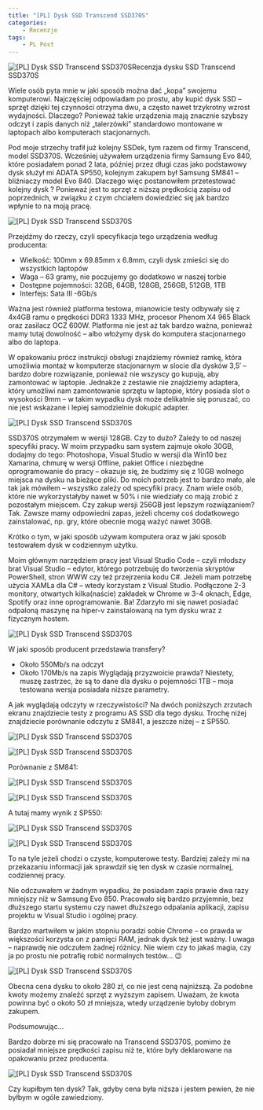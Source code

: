```yaml
---
title: "[PL] Dysk SSD Transcend SSD370S"
categories:
    - Recenzje
tags:
    - PL Post
---
```

![[PL] Dysk SSD Transcend SSD370S](/assets/images/posts/dysk-ssd-transcend-ssd370s/top.jpg)Recenzja dysku SSD Transcend SSD370S

Wiele osób pyta  mnie w jaki sposób można dać „kopa” swojemu komputerowi. Najczęściej odpowiadam po prostu, aby kupić dysk SSD – sprzęt dzięki tej czynności otrzyma dwu, a często nawet trzykrotny wzrost wydajności. Dlaczego? Ponieważ takie urządzenia mają znacznie szybszy odczyt i zapis danych niż „talerzówki” standardowo montowane w laptopach albo komputerach stacjonarnych.

Pod moje strzechy trafił już kolejny SSDek, tym razem od firmy Transcend, model SSD370S. Wcześniej używałem urządzenia firmy Samsung Evo 840, które posiadałem ponad 2 lata, później przez długi czas jako podstawowy dysk służył mi ADATA SP550, kolejnym zakupem był Samsung SM841 – bliźniaczy model Evo 840. Dlaczego więc postanowiłem przetestować kolejny dysk ? Ponieważ jest to sprzęt z niższą prędkością zapisu od poprzednich,  w związku z czym chciałem dowiedzieć się jak bardzo wpłynie to na moją pracę.

![[PL] Dysk SSD Transcend SSD370S](/assets/images/posts/dysk-ssd-transcend-ssd370s/01.jpg)

Przejdźmy do rzeczy, czyli specyfikacja tego urządzenia według producenta:

* Wielkość: 100mm x 69.85mm x 6.8mm, czyli dysk zmieści się do wszystkich laptopów
* Waga – 63 gramy, nie poczujemy go dodatkowo w naszej torbie
* Dostępne pojemności: 32GB, 64GB, 128GB, 256GB, 512GB, 1TB
* Interfejs: Sata III -6Gb/s

Ważna jest również platforma testowa, mianowicie testy odbywały się z 4x4GB ramu o prędkości DDR3 1333 MHz, procesor Phenom X4 965 Black oraz zasilacz OCZ 600W. Platforma nie jest aż tak bardzo ważna, ponieważ mamy tutaj dowolność – albo włożymy dysk do komputera stacjonarnego albo do laptopa.

W opakowaniu prócz instrukcji obsługi znajdziemy również ramkę, która umożliwia montaż w komputerze stacjonarnym w slocie dla dysków 3,5′ – bardzo dobre rozwiązanie, ponieważ nie wszyscy go kupują, aby zamontować w laptopie. Jednakże z zestawie nie znajdziemy adaptera, który umożliwi nam zamontowanie sprzętu w laptopie, który posiada slot o wysokości 9mm – w takim wypadku dysk może delikatnie się poruszać, co nie jest wskazane i lepiej samodzielnie dokupić adapter.

![[PL] Dysk SSD Transcend SSD370S](/assets/images/posts/dysk-ssd-transcend-ssd370s/02.jpg)

SSD370S otrzymałem w wersji 128GB. Czy to dużo? Zależy to od naszej specyfiki pracy. W moim przypadku sam system zajmuje około 30GB, dodajmy do tego: Photoshopa, Visual Studio w wersji dla Win10 bez Xamarina, chmurę w wersji Offline, pakiet Office i niezbędne oprogramowanie do pracy – okazuje się, że budzimy się z 10GB wolnego miejsca na dysku na bieżące pliki. Do moich potrzeb jest to bardzo mało, ale tak jak mówiłem – wszystko zależy od specyfiki pracy. Znam wiele osób, które nie wykorzystałyby nawet w 50% i nie wiedziały co mają zrobić z pozostałym miejscem. Czy zakup wersji 256GB jest lepszym rozwiązaniem? Tak. Zawsze mamy odpowiedni zapas, jeżeli chcemy coś dodatkowego zainstalować, np. gry, które obecnie mogą ważyć nawet 30GB.

Krótko o tym, w jaki sposób używam komputera oraz w jaki sposób testowałem dysk w codziennym użytku.

Moim głównym narzędziem pracy jest Visual Studio Code – czyli młodszy brat Visual Studio – edytor, którego potrzebuję do tworzenia skryptów PowerShell, stron WWW czy też przejrzenia kodu C#. Jeżeli mam potrzebę użycia XAMLa dla C# – wtedy korzystam z  Visual Studio. Podłączone 2-3 monitory, otwartych kilka(naście) zakładek w Chrome w 3-4 oknach, Edge, Spotify oraz inne oprogramowanie. Ba! Zdarzyło mi się nawet posiadać odpaloną maszynę na hiper-v zainstalowaną na tym dysku wraz z fizycznym hostem.

![[PL] Dysk SSD Transcend SSD370S](/assets/images/posts/dysk-ssd-transcend-ssd370s/03.jpg)

W jaki sposób producent przedstawia transfery?

* Około 550Mb/s na odczyt
* Około 170Mb/s na zapis
Wyglądają przyzwoicie prawda? Niestety, muszę zastrzec, że są to dane dla dysku o pojemności 1TB – moja testowana wersja posiadała niższe parametry.

A jak wyglądają odczyty w rzeczywistości? Na dwóch poniższych zrzutach ekranu znajdziecie testy z programu AS SSD dla tego dysku. Trochę niżej znajdziecie porównanie odczytu z SM841, a jeszcze niżej – z SP550.

![[PL] Dysk SSD Transcend SSD370S](/assets/images/posts/dysk-ssd-transcend-ssd370s/04.jpg)

![[PL] Dysk SSD Transcend SSD370S](/assets/images/posts/dysk-ssd-transcend-ssd370s/05.jpg)

Porównanie z SM841:

![[PL] Dysk SSD Transcend SSD370S](/assets/images/posts/dysk-ssd-transcend-ssd370s/06.jpg)

![[PL] Dysk SSD Transcend SSD370S](/assets/images/posts/dysk-ssd-transcend-ssd370s/07.jpg)

A tutaj mamy wynik z SP550:

![[PL] Dysk SSD Transcend SSD370S](/assets/images/posts/dysk-ssd-transcend-ssd370s/08.jpg)

![[PL] Dysk SSD Transcend SSD370S](/assets/images/posts/dysk-ssd-transcend-ssd370s/09.jpg)

To na tyle jeżeli chodzi o czyste, komputerowe testy. Bardziej zależy mi na przekazaniu informacji jak sprawdził się ten dysk w czasie normalnej, codziennej pracy.

Nie odczuwałem w żadnym wypadku, że posiadam zapis prawie dwa razy mniejszy niż w Samsung Evo 850. Pracowało się bardzo przyjemnie, bez dłuższego startu systemu czy nawet dłuższego odpalania aplikacji, zapisu projektu w Visual Studio i ogólnej pracy.

Bardzo martwiłem w jakim stopniu poradzi sobie Chrome – co prawda w większości korzysta on z pamięci RAM, jednak dysk też jest ważny. I uwaga – naprawdę nie odczułem żadnej różnicy. Nie wiem czy to jakaś magia, czy ja po prostu nie potrafię robić normalnych testów… 😉

![[PL] Dysk SSD Transcend SSD370S](/assets/images/posts/dysk-ssd-transcend-ssd370s/10.jpg)

Obecna cena dysku to około 280 zł, co nie jest ceną najniższą. Za podobne kwoty możemy znaleźć sprzęt z wyższym zapisem. Uważam, że kwota powinna być o około 50 zł mniejsza, wtedy urządzenie byłoby dobrym zakupem.

Podsumowując…

Bardzo dobrze mi się pracowało na Transcend SSD370S, pomimo że posiadał mniejsze prędkości zapisu niż te, które były deklarowane na opakowaniu przez producenta.

![[PL] Dysk SSD Transcend SSD370S](/assets/images/posts/dysk-ssd-transcend-ssd370s/11.jpg)

Czy kupiłbym ten dysk? Tak, gdyby cena była niższa i jestem pewien, że nie byłbym w ogóle zawiedziony.
